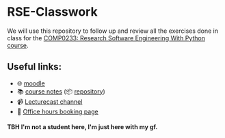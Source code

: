 # RSE-Classwork

We will use this repository to follow up and review all the exercises done in class for the
[COMP0233: Research Software Engineering With Python course](https://github-pages.ucl.ac.uk/rsd-engineeringcourse/).

## Useful links:

- 🌐 [moodle](https://moodle.ucl.ac.uk/course/view.php?id=41784)
- 📚 [course notes](https://github-pages.ucl.ac.uk/rsd-engineeringcourse/) (📦 [repository](https://github.com/ucl/rsd-engineeringcourse/))
- 📹 [Lecturecast channel](https://moodle.ucl.ac.uk/mod/lti/view.php?id=6139047)
- 📆 [Office hours booking page](https://moodle.ucl.ac.uk/mod/url/view.php?id=6139032)

#### TBH I'm not a student here, I'm just here with my gf.